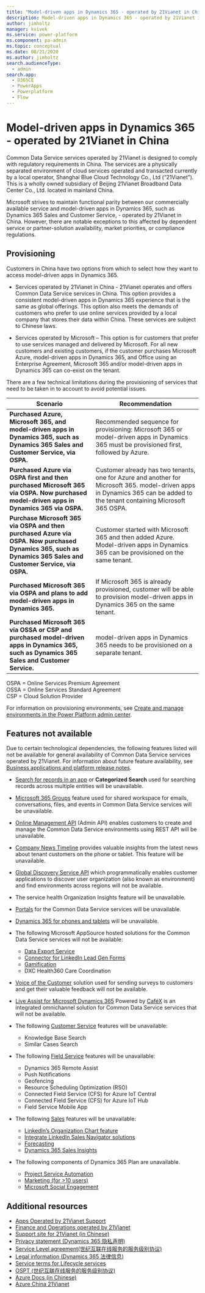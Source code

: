 ```yaml
---
title: "Model-driven apps in Dynamics 365 - operated by 21Vianet in China  | MicrosoftDocs"
description: Model-driven apps in Dynamics 365 - operated by 21Vianet in China
author: jimholtz
manager: kvivek
ms.service: power-platform
ms.component: pa-admin
ms.topic: conceptual
ms.date: 08/21/2020
ms.author: jimholtz
search.audienceType: 
  - admin
search.app:
  - D365CE
  - PowerApps
  - Powerplatform
  - Flow
---
```

# Model-driven apps in Dynamics 365 - operated by 21Vianet in China

Common Data Service services operated by 21Vianet is designed to comply with regulatory requirements in China. The services are a physically separated environment of cloud services operated and transacted currently by a local operator, Shanghai Blue Cloud Technology Co., Ltd (“21Vianet”). This is a wholly owned subsidiary of Beijing 21Vianet Broadband Data Center Co., Ltd. located in mainland China.

Microsoft strives to maintain functional parity between our commercially available service and model-driven apps in Dynamics 365, such as Dynamics 365 Sales and Customer Service, - operated by 21Vianet in China. However, there are notable exceptions to this affected by dependent service or partner-solution availability, market priorities, or compliance regulations.

## Provisioning

Customers in China have two options from which to select how they want to access model-driven apps in Dynamics 365.

- Services operated by 21Vianet in China - 21Vianet operates and offers Common Data Service services in China. This option provides a consistent model-driven apps in Dynamics 365 experience that is the same as global offerings. This option also meets the demands of customers who prefer to use online services provided by a local company that stores their data within China. These services are subject to Chinese laws.

- Services operated by Microsoft – This option is for customers that prefer to use services managed and delivered by Microsoft. For all new customers and existing customers, if the customer purchases Microsoft Azure, model-driven apps in Dynamics 365, and Office using an Enterprise Agreement, Microsoft 365 and/or model-driven apps in Dynamics 365 can co-exist on the tenant. 

There are a few technical limitations during the provisioning of services that need to be taken in to account to avoid potential issues. 

|Scenario  |Recommendation  |
|---------|---------|
|**Purchased Azure, Microsoft 365, and model-driven apps in Dynamics 365, such as Dynamics 365 Sales and Customer Service, via OSPA.**    |Recommended sequence for provisioning: Microsoft 365 or model-driven apps in Dynamics 365 must be provisioned first, followed by Azure.|
|**Purchased Azure via OSPA first and then purchased Microsoft 365 via OSPA. Now purchased model-driven apps in Dynamics 365 via OSPA.**   | Customer already has two tenants, one for Azure and another for Microsoft 365. model-driven apps in Dynamics 365 can be added to the tenant containing Microsoft 365 OSPA.        |
|**Purchase Microsoft 365 via OSPA and then purchased Azure via OSPA. Now purchased Dynamics 365, such as Dynamics 365 Sales and Customer Service, via OSPA.**     | Customer started with Microsoft 365 and then added Azure. Model-driven apps in Dynamics 365 can be provisioned on the same tenant.        |
|**Purchased Microsoft 365 via OSPA and plans to add model-driven apps in Dynamics 365.**   |If Microsoft 365 is already provisioned, customer will be able to provision model-driven apps in Dynamics 365 on the same tenant.         |
|**Purchased Microsoft 365 via OSSA or CSP and purchased model-driven apps in Dynamics 365, such as Dynamics 365 Sales and Customer Service.**    |model-driven apps in Dynamics 365 needs to be provisioned on a separate tenant.          |

OSPA = Online Services Premium Agreement<br />
OSSA = Online Services Standard Agreement<br />
CSP = Cloud Solution Provider

For information on provisioning environments, see [Create and manage environments in the Power Platform admin center](https://docs.microsoft.com/power-platform/admin/create-environment).

## Features not available

Due to certain technological dependencies, the following features listed will not be available for general availability of Common Data Service services operated by 21Vianet. For information about future feature availability, see [Business applications and platform release notes](https://go.microsoft.com/fwlink/p/?linkid=2010158).

- [Search for records in an app](https://docs.microsoft.com/powerapps/user/search) or **Categorized Search** used for searching records across multiple entities will be unavailable.
- [Microsoft 365 Groups](https://docs.microsoft.com/dynamics365/customerengagement/on-premises/basics/collaborate-with-colleagues-using-office-365-groups) feature used for shared workspace for emails, conversations, files, and events in Common Data Service services will be unavailable.
- [Online Management API](https://docs.microsoft.com/powerapps/developer/common-data-service/online-management-api) (Admin API) enables customers to create and manage the Common Data Service environments using REST API will be unavailable.
- [Company News Timeline](https://docs.microsoft.com/dynamics365/customer-engagement/company-news-timeline/get-company-news-timeline-dynamics-365-phones-tablets) provides valuable insights from the latest news about tenant customers on the phone or tablet. This feature will be unavailable.
- [Global Discovery Service API](https://docs.microsoft.com/powerapps/developer/common-data-service/webapi/discover-url-organization-web-api) which programmatically enables customer applications to discover user organization (also known as environment) and find environments across regions will not be available.
- The service health Organization Insights feature will be unavailable.
- [Portals](https://docs.microsoft.com/dynamics365/customer-engagement/portals/administer-manage-portal-dynamics-365) for the Common Data Service services will be unavailable.
- [Dynamics 365 for phones and tablets](https://docs.microsoft.com/dynamics365/customer-engagement/mobile-app/overview) will be unavailable.
- The following Microsoft AppSource hosted solutions for the Common Data Service services will not be available:
  - [Data Export Service](https://appsource.microsoft.com/product/dynamics-365/mscrm.44f192ec-e387-436c-886c-879923d8a448)
  - [Connector for LinkedIn Lead Gen Forms](https://appsource.microsoft.com/product/dynamics-365/mscrm.dd228afa-64e7-4c9f-92ad-77e7f1334547?tab=overview)
  - [Gamification](https://appsource.microsoft.com/product/dynamics-365/mscrm.f6d23ec7-255c-4bd8-8c99-dc041d5cb8b3)
  - DXC Health360 Care Coordination
- [Voice of the Customer](https://docs.microsoft.com/dynamics365/customer-engagement/voice-of-customer/help-hub) solution used for sending surveys to customers and get their valuable feedback will not be available.
- [Live Assist for Microsoft Dynamics 365](https://docs.microsoft.com/dynamics365/customer-engagement/live-assist/live-assist-microsoft-dynamics-365-powered-by-cafe-x) Powered by [CaféX](https://www.cafex.com/products/live-assist-365/) is an integrated omnichannel solution for Common Data Service services that will not be available.
- The following [Customer Service](https://docs.microsoft.com/dynamics365/customer-engagement/customer-service/help-hub) features will be unavailable: 
  - Knowledge Base Search
  - Similar Cases Search
- The following [Field Service](https://docs.microsoft.com/dynamics365/customer-engagement/field-service/overview) features will be unavailable:
  - Dynamics 365 Remote Assist
  - Push Notifications
  - Geofencing
  - Resource Scheduling Optimization (RSO)
  - Connected Field Service (CFS) for Azure IoT Central
  - Connected Field Service (CFS) for Azure IoT Hub
  - Field Service Mobile App
- The following [Sales](https://docs.microsoft.com/dynamics365/customer-engagement/sales-enterprise/help-hub) features will be unavailable: 
  - [LinkedIn’s Organization Chart feature](https://docs.microsoft.com/dynamics365/sales-enterprise/live-org-chart#embedded--sales-navigator-control)
  - [Integrate LinkedIn Sales Navigator solutions](https://docs.microsoft.com/dynamics365/linkedin/integrate-sales-navigator)
  - [Forecasting](https://docs.microsoft.com/dynamics365/sales-enterprise/configure-forecast)
  - [Dynamics 365 Sales Insights](https://docs.microsoft.com/dynamics365/ai/sales/overview)

- The following components of Dynamics 365 Plan are unavailable.
  - [Project Service Automation](https://dynamics.microsoft.com/project-service-automation/overview/)
  - [Marketing (for >10 users)](https://docs.microsoft.com/dynamics365/customer-engagement/marketing/help-hub)
  - [Microsoft Social Engagement](https://docs.microsoft.com/dynamics365/customer-engagement/social-engagement/integrate-social-engagement-dynamics-365)


## Additional resources
- [Apps Operated by 21Vianet Support](21vianet-support.md)
- [Finance and Operations operated by 21Vianet](https://docs.microsoft.com/dynamics365/unified-operations/dev-itpro/deployment/china-local-deployment)
- [Support site for 21Vianet (in Chinese)](https://www.21vbluecloud.com/Dynamics365/)
- [Privacy statement (Dynamics 365 隐私声明)](https://www.21vbluecloud.com/Dynamics365/d365-privacy/)
- [Service Level agreement(世纪互联在线服务的服务级别协议)](https://www.21vbluecloud.com/Dynamics365/d365-sla/)
- [Legal information	(Dynamics 365 法律信息)](https://www.21vbluecloud.com/Dynamics365/dynamics365-legal/)
- [Service terms for Lifecycle services](https://www.21vbluecloud.com/dynamics365/d365-landing/)
- [OSPT (世纪互联在线服务的服务级别协议)](https://www.21vbluecloud.com/ostpt/)
- [Azure Docs (in Chinese)](https://docs.azure.cn/zh-cn/)
- [Azure China 21Vianet](https://docs.microsoft.com/azure/china/china-welcome)
